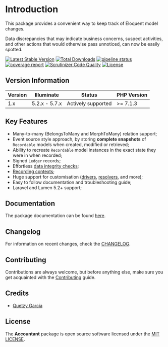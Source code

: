 # Introduction
This package provides a convenient way to keep track of Eloquent model changes.

Data discrepancies that may indicate business concerns, suspect activities, and other actions that would otherwise pass unnoticed, can now be easily spotted.

[![Latest Stable Version](https://poser.pugx.org/altek/accountant/v/stable)](https://packagist.org/packages/altek/accountant) [![Total Downloads](https://poser.pugx.org/altek/accountant/downloads)](https://packagist.org/packages/altek/accountant) [![pipeline status](https://gitlab.com/altek/accountant/badges/master/pipeline.svg)](https://gitlab.com/altek/accountant/commits/master) [![coverage report](https://gitlab.com/altek/accountant/badges/master/coverage.svg)](https://gitlab.com/altek/accountant/commits/master) [![Scrutinizer Code Quality](https://scrutinizer-ci.com/gl/altek/altek/accountant/badges/quality-score.png?b=master&s=b863b32db2dc1674d15d7c9396db46a4139db09e)](https://scrutinizer-ci.com/gl/altek/altek/accountant/?branch=master) [![License](https://poser.pugx.org/altek/accountant/license)](https://packagist.org/packages/altek/accountant)

## Version Information
 Version   | Illuminate    | Status             | PHP Version
-----------|---------------|--------------------|-------------
 1.x       | 5.2.x - 5.7.x | Actively supported | >= 7.1.3

## Key Features
- Many-to-many (BelongsToMany and MorphToMany) relation support;
- Event source style approach, by storing **complete snapshots** of `Recordable` models when created, modified or retrieved;
- Ability to recreate `Recordable` model instances in the exact state they were in when recorded;
- Signed `Ledger` records;
- Effortless [data integrity checks](docs/data-integrity-check.md);
- [Recording contexts](docs/configuration.md#recording-contexts);
- Huge support for customisation ([drivers](docs/ledger-drivers.md), [resolvers](docs/resolvers.md), and more);
- Easy to follow documentation and troubleshooting guide;
- Laravel and Lumen 5.2+ support;

## Documentation
The package documentation can be found [here](docs/index.md).

## Changelog
For information on recent changes, check the [CHANGELOG](CHANGELOG.md).

## Contributing
Contributions are always welcome, but before anything else, make sure you get acquainted with the [Contributing](CONTRIBUTING.md) guide.

## Credits
- [Quetzy Garcia](https://gitlab.com/quetzyg)

## License
The **Accountant** package is open source software licensed under the [MIT LICENSE](LICENSE.md).
